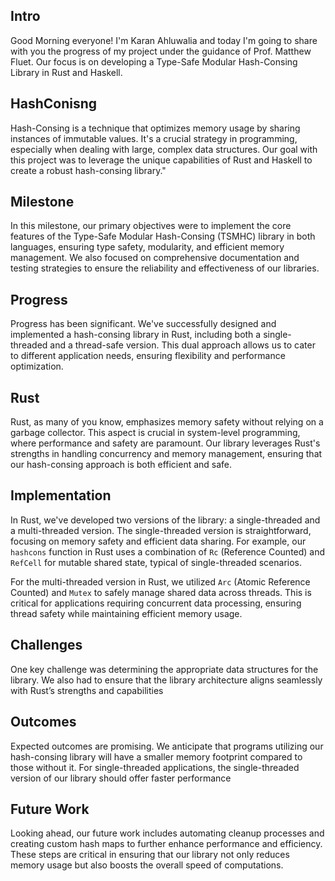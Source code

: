 

## Intro

Good Morning everyone!
I'm Karan Ahluwalia and today I'm  going to share with you the progress of my project under the guidance of Prof. Matthew Fluet. Our focus is on developing a Type-Safe Modular Hash-Consing Library in Rust and Haskell.

## HashConisng

Hash-Consing is a technique that optimizes memory usage by sharing instances of immutable values. It's a crucial strategy in programming, especially when dealing with large, complex data structures. Our goal with this project was to leverage the unique capabilities of Rust and Haskell to create a robust hash-consing library."

## Milestone

In this milestone, our primary objectives were to implement the core features of the Type-Safe Modular Hash-Consing (TSMHC) library in both languages, ensuring type safety, modularity, and efficient memory management. We also focused on comprehensive documentation and testing strategies to ensure the reliability and effectiveness of our libraries.


## Progress

Progress has been significant. We've successfully designed and implemented a hash-consing library in Rust, including both a single-threaded and a thread-safe version. This dual approach allows us to cater to different application needs, ensuring flexibility and performance optimization.


## Rust


Rust, as many of you know, emphasizes memory safety without relying on a garbage collector. This aspect is crucial in system-level programming, where performance and safety are paramount. Our library leverages Rust's strengths in handling concurrency and memory management, ensuring that our hash-consing approach is both efficient and safe.



## Implementation


In Rust, we've developed two versions of the library: a single-threaded and a multi-threaded version. The single-threaded version is straightforward, focusing on memory safety and efficient data sharing. For example, our `hashcons` function in Rust uses a combination of `Rc` (Reference Counted) and `RefCell` for mutable shared state, typical of single-threaded scenarios.



For the multi-threaded version in Rust, we utilized `Arc` (Atomic Reference Counted) and `Mutex` to safely manage shared data across threads. This is critical for applications requiring concurrent data processing, ensuring thread safety while maintaining efficient memory usage.






## Challenges

One key challenge was determining the appropriate data structures for the library. We also had to ensure that the library architecture aligns seamlessly with Rust’s strengths and capabilities





## Outcomes

Expected outcomes are promising. We anticipate that programs utilizing our hash-consing library will have a smaller memory footprint compared to those without it. For single-threaded applications, the single-threaded version of our library should offer faster performance



## Future Work

Looking ahead, our future work includes automating cleanup processes and creating custom hash maps to further enhance performance and efficiency. These steps are critical in ensuring that our library not only reduces memory usage but also boosts the overall speed of computations.


